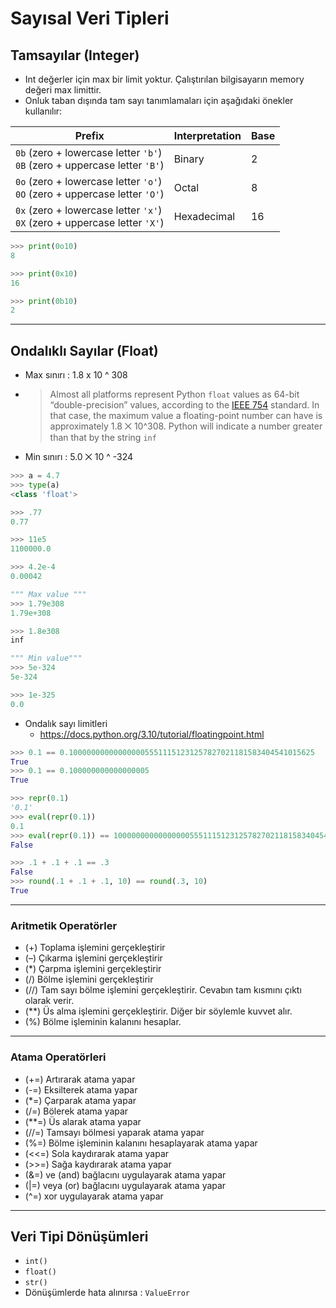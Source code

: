 # Sayısal Veri Tipleri

## Tamsayılar (Integer)

- Int değerler için max bir limit yoktur. Çalıştırılan bilgisayarın memory değeri max limittir.
- Onluk taban dışında tam sayı tanımlamaları için aşağıdaki önekler kullanılır:

| Prefix                                                       | **Interpretation** | **Base** |
| ------------------------------------------------------------ | ------------------ | -------- |
| `0b` (zero + lowercase letter `'b'`) <br />`0B` (zero + uppercase letter `'B'`) | Binary             | 2        |
| `0o` (zero + lowercase letter `'o'`) <br />`0O` (zero + uppercase letter `'O'`) | Octal              | 8        |
| `0x` (zero + lowercase letter `'x'`)<br />`0X` (zero + uppercase letter `'X'`) | Hexadecimal        | 16       |

```python
>>> print(0o10)
8

>>> print(0x10)
16

>>> print(0b10)
2
```

---

## Ondalıklı Sayılar (Float)

- Max sınırı : 1.8 x 10 ^ 308

- > Almost all platforms represent Python `float` values as 64-bit “double-precision” values, according to the [IEEE 754](https://en.wikipedia.org/wiki/IEEE_754_revision) standard. In that case, the maximum value a floating-point number can have is approximately 1.8 ⨉ 10^308. Python will indicate a number greater than that by the string `inf`

- Min sınırı : 5.0 ⨉ 10 ^ -324

```python
>>> a = 4.7
>>> type(a)
<class 'float'>

>>> .77
0.77

>>> 11e5
1100000.0

>>> 4.2e-4
0.00042

""" Max value """
>>> 1.79e308
1.79e+308

>>> 1.8e308
inf

""" Min value"""
>>> 5e-324
5e-324

>>> 1e-325
0.0
```

- Ondalık sayı limitleri
    - https://docs.python.org/3.10/tutorial/floatingpoint.html

```python
>>> 0.1 == 0.1000000000000000055511151231257827021181583404541015625
True
>>> 0.1 == 0.100000000000000005
True

>>> repr(0.1)
'0.1'
>>> eval(repr(0.1))
0.1
>>> eval(repr(0.1)) == 1000000000000000055511151231257827021181583404541015625
False

>>> .1 + .1 + .1 == .3
False
>>> round(.1 + .1 + .1, 10) == round(.3, 10)
True
```

---

### Aritmetik Operatörler

- (+) Toplama işlemini gerçekleştirir
- (–) Çıkarma işlemini gerçekleştirir
- (*) Çarpma işlemini gerçekleştirir
- (/) Bölme işlemini gerçekleştirir
- (//) Tam sayı bölme işlemini gerçekleştirir. Cevabın tam kısmını çıktı olarak verir.
- (**) Üs alma işlemini gerçekleştirir. Diğer bir söylemle kuvvet alır.
- (%) Bölme işleminin kalanını hesaplar.

---

### Atama Operatörleri 

- (+=) Artırarak atama yapar
- (-=) Eksilterek atama yapar
- (*=) Çarparak atama yapar
- (/=) Bölerek atama yapar
- (**=) Üs alarak atama yapar
- (//=) Tamsayı bölmesi yaparak atama yapar
- (%=) Bölme işleminin kalanını hesaplayarak atama yapar
- (<<=) Sola kaydırarak atama yapar
- (>>=) Sağa kaydırarak atama yapar
- (&=) ve (and) bağlacını uygulayarak atama yapar
- (|=) veya (or) bağlacını uygulayarak atama yapar
- (^=) xor uygulayarak atama yapar

---

## Veri Tipi Dönüşümleri

- `int()`
- `float()`
- `str()`
- Dönüşümlerde hata alınırsa : `ValueError`